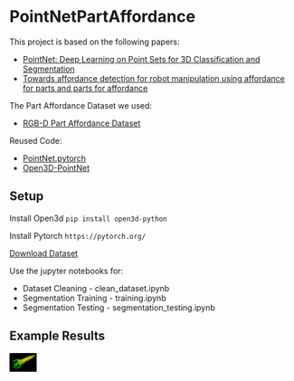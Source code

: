 # PointNetPartAffordance

This project is based on the following papers:
  * [PointNet: Deep Learning on Point Sets for 3D Classification and Segmentation][1]
  * [Towards affordance detection for robot manipulation using affordance for parts and parts for affordance][2]
  
 The Part Affordance Dataset we used:
  * [RGB-D Part Affordance Dataset][3]
  
Reused Code:
  * [PointNet.pytorch][4]
  * [Open3D-PointNet][5]
  
 
 ## Setup
 Install Open3d
 `pip install open3d-python`
 
 Install Pytorch
 `https://pytorch.org/`
 
 [Download Dataset][3]
 
 Use the jupyter notebooks for:
  * Dataset Cleaning - clean_dataset.ipynb
  * Segmentation Training - training.ipynb
  * Segmentation Testing - segmentation_testing.ipynb
  
  ## Example Results
  
  <img src="/img/scissor_gt.png" width="48">
 

[1]:https://arxiv.org/abs/1612.00593
[2]:https://link.springer.com/article/10.1007/s10514-018-9787-5
[3]:http://users.umiacs.umd.edu/~amyers/part-affordance-dataset/
[4]:https://github.com/fxia22/pointnet.pytorch
[5]:https://github.com/intel-isl/Open3D-PointNet


